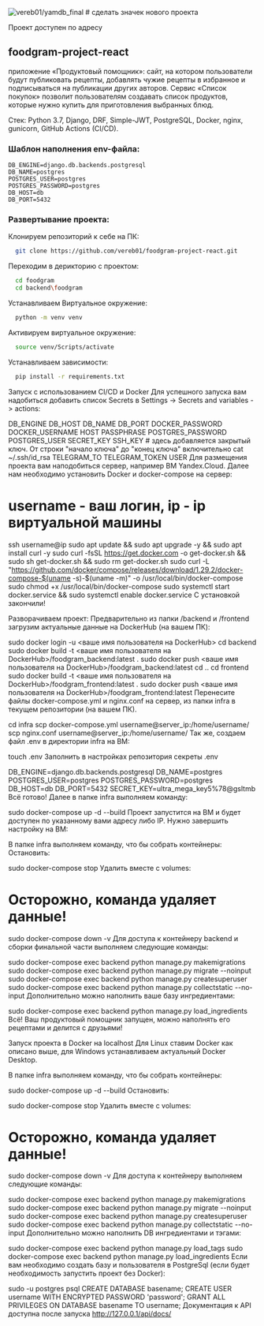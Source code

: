 ![vereb01/yamdb_final](https://github.com/vereb01/yamdb_final-1/actions/workflows/yamdb_workflow.yml/badge.svg) # сделать значек нового проекта 

Проект доступен по адресу 


## foodgram-project-react
приложение «Продуктовый помощник»: сайт, на котором пользователи будут публиковать рецепты, добавлять чужие рецепты в избранное и подписываться на публикации других авторов. Сервис «Список покупок» позволит пользователям создавать список продуктов, которые нужно купить для приготовления выбранных блюд. 

Стек: Python 3.7, Django, DRF, Simple-JWT, PostgreSQL, Docker, nginx, gunicorn, GitHub Actions (CI/CD).

### Шаблон наполнения env-файла:
    DB_ENGINE=django.db.backends.postgresql
    DB_NAME=postgres
    POSTGRES_USER=postgres
    POSTGRES_PASSWORD=postgres 
    DB_HOST=db
    DB_PORT=5432 

### Развертывание проекта:

Клонируем репозиторий к себе на ПК:

```bash
  git clone https://github.com/vereb01/foodgram-project-react.git
```

Переходим в дерикторию с проектом:

```bash
  cd foodgram
  cd backend\foodgram
```

Устанавливаем Виртуальное окружение:

```bash
  python -m venv venv
```

Активируем виртуальное окружение:

```bash
  source venv/Scripts/activate
```

Устанавливаем зависимости:

```bash
  pip install -r requirements.txt
```

Запуск с использованием CI/CD и Docker
Для успешного запуска вам надобиться добавить список Secrets в Settings -> Secrets and variables -> actions:

DB_ENGINE
DB_HOST
DB_NAME
DB_PORT
DOCKER_PASSWORD
DOCKER_USERNAME
HOST
PASSPHRASE
POSTGRES_PASSWORD
POSTGRES_USER
SECRET_KEY
SSH_KEY # здесь добавляется закрытый ключ. От строки "начало ключа" до "конец ключа" включительно cat ~/.ssh/id_rsa
TELEGRAM_TO
TELEGRAM_TOKEN
USER
Для размещения проекта вам наподобиться сервер, например ВМ Yandex.Cloud. Далее нам необходимо установить Docker и docker-compose на сервер:

# username - ваш логин, ip - ip виртуальной машины
ssh username@ip
sudo apt update && sudo apt upgrade -y && sudo apt install curl -y
sudo curl -fsSL https://get.docker.com -o get-docker.sh && sudo sh get-docker.sh && sudo rm get-docker.sh
sudo curl -L "https://github.com/docker/compose/releases/download/1.29.2/docker-compose-$(uname -s)-$(uname -m)" -o /usr/local/bin/docker-compose
sudo chmod +x /usr/local/bin/docker-compose
sudo systemctl start docker.service && sudo systemctl enable docker.service
С установкой закончили!

Разворачиваем проект:
Предварительно из папки /backend и /frontend загрузим актуальные данные на DockerHub (на вашем ПК):

sudo docker login -u <ваше имя пользователя на DockerHub>
cd backend
sudo docker build -t <ваше имя пользователя на DockerHub>/foodgram_backend:latest .
sudo docker push <ваше имя пользователя на DockerHub>/foodgram_backend:latest
cd ..
cd frontend
sudo docker build -t <ваше имя пользователя на DockerHub>/foodgram_frontend:latest .
sudo docker push <ваше имя пользователя на DockerHub>/foodgram_frontend:latest
Перенесите файлы docker-compose.yml и nginx.conf на сервер, из папки infra в текущем репозитории (на вашем ПК).

cd infra
scp docker-compose.yml username@server_ip:/home/username/
scp nginx.conf username@server_ip:/home/username/
Так же, создаем файл .env в директории infra на ВМ:

touch .env
Заполнить в настройках репозитория секреты .env

DB_ENGINE=django.db.backends.postgresql
DB_NAME=postgres
POSTGRES_USER=postgres
POSTGRES_PASSWORD=postgres
DB_HOST=db
DB_PORT=5432
SECRET_KEY=ultra_mega_key5%78@gsltmb
Всё готово! Далее в папке infra выполняем команду:

sudo docker-compose up -d --build
Проект запустится на ВМ и будет доступен по указанному вами адресу либо IP. Нужно завершить настройку на ВМ:

В папке infra выполняем команду, что бы собрать контейнеры:
Остановить:

sudo docker-compose stop
Удалить вместе с volumes:

# Осторожно, команда удаляет данные!
sudo docker-compose down -v
Для доступа к контейнеру backend и сборки финальной части выполняем следующие команды:

sudo docker-compose exec backend python manage.py makemigrations
sudo docker-compose exec backend python manage.py migrate --noinput
sudo docker-compose exec backend python manage.py createsuperuser
sudo docker-compose exec backend python manage.py collectstatic --no-input
Дополнительно можно наполнить ваше базу ингредиентами:

sudo docker-compose exec backend python manage.py load_ingredients
Всё! Ваш продуктовый помощник запущен, можно наполнять его рецептами и делится с друзьями!

Запуск проекта в Docker на localhost
Для Linux ставим Docker как описано выше, для Windows устанавливаем актуальный Docker Desktop.

В папке infra выполняем команду, что бы собрать контейнеры:

sudo docker-compose up -d --build
Остановить:

sudo docker-compose stop
Удалить вместе с volumes:

# Осторожно, команда удаляет данные!
sudo docker-compose down -v
Для доступа к контейнеру выполняем следующие команды:

sudo docker-compose exec backend python manage.py makemigrations
sudo docker-compose exec backend python manage.py migrate --noinput
sudo docker-compose exec backend python manage.py createsuperuser
sudo docker-compose exec backend python manage.py collectstatic --no-input
Дополнительно можно наполнить DB ингредиентами и тэгами:

sudo docker-compose exec backend python manage.py load_tags
sudo docker-compose exec backend python manage.py load_ingredients
Если вам необходимо создать базу и пользователя в PostgreSql (если будет необходимость запустить проект без Docker):

sudo -u postgres psql
CREATE DATABASE basename;
CREATE USER username WITH ENCRYPTED PASSWORD 'password';
GRANT ALL PRIVILEGES ON DATABASE basename TO username;
Документация к API доступна после запуска
http://127.0.0.1/api/docs/

